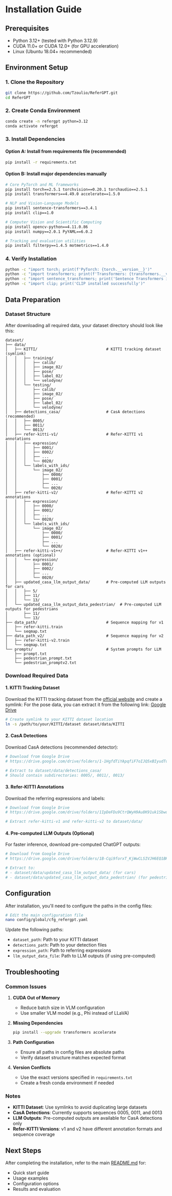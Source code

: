 # Installation Guide

## Prerequisites

- Python 3.12+ (tested with Python 3.12.9)
- CUDA 11.0+ or CUDA 12.0+ (for GPU acceleration)
- Linux (Ubuntu 18.04+ recommended)

## Environment Setup

### 1. Clone the Repository

```bash
git clone https://github.com/Tzoulio/ReferGPT.git
cd ReferGPT
```

### 2. Create Conda Environment

```bash
conda create -n refergpt python=3.12
conda activate refergpt
```

### 3. Install Dependencies

#### Option A: Install from requirements file (recommended)
```bash
pip install -r requirements.txt
```

#### Option B: Install major dependencies manually
```bash
# Core PyTorch and ML frameworks
pip install torch==2.5.1 torchvision==0.20.1 torchaudio==2.5.1
pip install transformers==4.49.0 accelerate==1.5.0

# NLP and Vision-Language Models
pip install sentence-transformers==3.4.1
pip install clip==1.0

# Computer Vision and Scientific Computing
pip install opencv-python==4.11.0.86
pip install numpy==2.0.1 PyYAML==6.0.2

# Tracking and evaluation utilities
pip install filterpy==1.4.5 motmetrics==1.4.0
```

### 4. Verify Installation

```bash
python -c "import torch; print(f'PyTorch: {torch.__version__}')"
python -c "import transformers; print(f'Transformers: {transformers.__version__}')"
python -c "import sentence_transformers; print('Sentence Transformers installed successfully')"
python -c "import clip; print('CLIP installed successfully')"
```

## Data Preparation

### Dataset Structure

After downloading all required data, your dataset directory should look like this:

```
dataset/
├── data/
│   ├── KITTI/                              # KITTI tracking dataset (symlink)
│   │   ├── training/
│   │   │   ├── calib/
│   │   │   ├── image_02/
│   │   │   ├── pose/
│   │   │   ├── label_02/
│   │   │   └── velodyne/
│   │   └── testing/
│   │       ├── calib/
│   │       ├── image_02/
│   │       ├── pose/
│   │       ├── label_02/
│   │       └── velodyne/
│   ├── detections_casa/                    # CasA detections (recommended)
│   │   ├── 0005/
│   │   ├── 0011/
│   │   └── 0013/
│   ├── refer-kitti-v1/                     # Refer-KITTI v1 annotations
│   │   ├── expression/
│   │   │   ├── 0001/
│   │   │   ├── 0002/
│   │   │   ├── ...
│   │   │   └── 0020/
│   │   └── labels_with_ids/
│   │       └── image_02/
│   │           ├── 0000/
│   │           ├── 0001/
│   │           ├── ...
│   │           └── 0020/
│   ├── refer-kitti-v2/                     # Refer-KITTI v2 annotations
│   │   ├── expression/
│   │   │   ├── 0000/
│   │   │   ├── 0001/
│   │   │   ├── ...
│   │   │   └── 0020/
│   │   └── labels_with_ids/
│   │       └── image_02/
│   │           ├── 0000/
│   │           ├── 0001/
│   │           ├── ...
│   │           └── 0020/
│   ├── refer-kitti-v1++/                   # Refer-KITTI v1++ annotations (optional)
│   │   └── expression/
│   │       ├── 0001/
│   │       ├── 0002/
│   │       ├── ...
│   │       └── 0020/
│   ├── updated_casa_llm_output_data/       # Pre-computed LLM outputs for cars
│   │   ├── 5/
│   │   ├── 11/
│   │   └── 13/
│   └── updated_casa_llm_output_data_pedestrian/  # Pre-computed LLM outputs for pedestrians
│       ├── 11/
│       └── 13/
├── data_path/                              # Sequence mapping for v1
│   ├── refer-kitti.train
│   └── seqmap.txt
├── data_path_v2/                           # Sequence mapping for v2
│   ├── refer-kitti-v2.train
│   └── seqmap.txt
└── prompts/                                # System prompts for LLM
    ├── prompt.txt
    ├── pedestrian_prompt.txt
    └── pedestrian_promptv2.txt
```

### Download Required Data

#### 1. KITTI Tracking Dataset

Download the KITTI tracking dataset from the [official website](http://www.cvlibs.net/datasets/kitti/eval_tracking.php) and create a symlink:
For the pose data, you can extract it from the following link: [Google Drive](https://drive.google.com/file/d/1o-ay2FhlOEnKFmqXMWnbH7e6gId8L7P9/view)
```bash
# Create symlink to your KITTI dataset location
ln -s /path/to/your/KITTI/dataset dataset/data/KITTI
```

#### 2. CasA Detections

Download CasA detections (recommended detector):
```bash
# Download from Google Drive
# https://drive.google.com/drive/folders/1-1HgfdTiYApqfiF7oIJQ5xBIyudTdczy

# Extract to dataset/data/detections_casa/
# Should contain subdirectories: 0005/, 0011/, 0013/
```

#### 3. Refer-KITTI Annotations

Download the referring expressions and labels:
```bash
# Download from Google Drive
# https://drive.google.com/drive/folders/1IpDeFDu9CtrQWyH9Au8K91uk1SbwujWI

# Extract refer-kitti-v1 and refer-kitti-v2 to dataset/data/
```

#### 4. Pre-computed LLM Outputs (Optional)

For faster inference, download pre-computed ChatGPT outputs:
```bash
# Download from Google Drive
# https://drive.google.com/drive/folders/1B-Cqi9forxT_KjWwCLSIVJH6EQ1BK-3v

# Extract to:
# - dataset/data/updated_casa_llm_output_data/ (for cars)
# - dataset/data/updated_casa_llm_output_data_pedestrian/ (for pedestrians)
```

## Configuration

After installation, you'll need to configure the paths in the config files:

```bash
# Edit the main configuration file
nano config/global/cfg_refergpt.yaml
```

Update the following paths:
- `dataset_path`: Path to your KITTI dataset
- `detections_path`: Path to your detection files  
- `expression_path`: Path to referring expressions
- `llm_output_data_file`: Path to LLM outputs (if using pre-computed)

## Troubleshooting

### Common Issues

1. **CUDA Out of Memory**
   - Reduce batch size in VLM configuration
   - Use smaller VLM model (e.g., Phi instead of LLaVA)

2. **Missing Dependencies**
   ```bash
   pip install --upgrade transformers accelerate
   ```

3. **Path Configuration**
   - Ensure all paths in config files are absolute paths
   - Verify dataset structure matches expected format

4. **Version Conflicts**
   - Use the exact versions specified in `requirements.txt`
   - Create a fresh conda environment if needed

### Notes

- **KITTI Dataset**: Use symlinks to avoid duplicating large datasets
- **CasA Detections**: Currently supports sequences 0005, 0011, and 0013
- **LLM Outputs**: Pre-computed outputs are available for CasA detections only
- **Refer-KITTI Versions**: v1 and v2 have different annotation formats and sequence coverage

## Next Steps

After completing the installation, refer to the main [README.md](../readme.md) for:
- Quick start guide
- Usage examples
- Configuration options
- Results and evaluation

